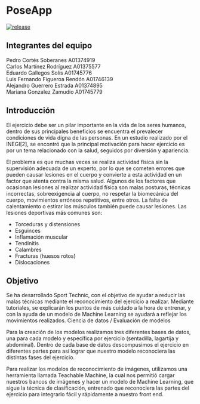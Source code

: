 # PoseApp

[![release](https://img.shields.io/github/v/release/CarlosMtz98/PoseApp)](https://pose-app.herokuapp.com/)

## Integrantes del equipo

Pedro Cortés Soberanes A01374919\
Carlos Martínez Rodríguez A01375577\
Eduardo Gallegos Solís A01745776\
Luis Fernando Figueroa Rendón A01746139\
Alejandro Guerrero Estrada A01374895\
Mariana Gonzalez Zamudio A01745779

## Introducción

El ejercicio debe ser un pilar importante en la vida de los seres humanos, dentro de sus principales beneficios se encuentra el prevalecer condiciones de vida digna de las personas. En un estudio realizado por el INEGI[2], se encontró que la principal motivación para hacer ejercicio es por un tema relacionado con la salud, seguidos por diversión y apariencia.

El problema es que muchas veces se realiza actividad física sin la supervisión adecuada de un experto, por lo que se cometen errores que pueden causar lesiones en el cuerpo y convierte a esta actividad en un factor que atenta contra la misma salud.
Algunos de los factores que ocasionan lesiones al realizar actividad física son malas posturas, técnicas incorrectas, sobreexigencia al cuerpo, no respetar la biomecánica del cuerpo, movimientos erróneos repetitivos, entre otros. La falta de calentamiento o estirar los músculos también puede causar lesiones.
Las lesiones deportivas más comunes son:
- Torceduras y distensiones
- Esguinces
- Inflamación muscular
- Tendinitis
- Calambres
- Fracturas (huesos rotos)
- Dislocaciones

## Objetivo
Se ha desarrollado Sport Technic, con el objetivo de ayudar a reducir las malas técnicas mediante el reconocimiento del ejercicio a realizar. Mediante tutoriales, se explicarán los puntos de más cuidado a la hora de entrenar, y con la ayuda de un modelo de Machine Learning se ayudará a reflejar los movimientos realizados. 
Ciencia de datos / Evaluación de modelos

Para la creación de los modelos realizamos tres diferentes bases de datos, una para cada modelo y específica por ejercicio (sentadilla, lagartija y abdominal). Dentro de cada base de datos descompusimos el ejercicio en diferentes partes para así lograr que nuestro modelo reconociera las distintas fases del ejercicio.

Para realizar los modelos de reconocimiento de imágenes, utilizamos una herramienta llamada Teachable Machine, la cual nos permitió cargar nuestros bancos de imágenes y  hacer un modelo de Machine Learning, que sigue la técnica de clasificación, entrenado que reconociera las partes del ejercicio para integrarlo fácil y rápidamente a nuestro front end.
